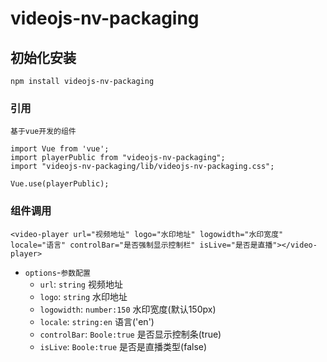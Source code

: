 # videojs-nv-packaging

## 初始化安装
```
npm install videojs-nv-packaging
```

### 引用
```
基于vue开发的组件

import Vue from 'vue';
import playerPublic from "videojs-nv-packaging";
import "videojs-nv-packaging/lib/videojs-nv-packaging.css";

Vue.use(playerPublic);
```

### 组件调用
```
<video-player url="视频地址" logo="水印地址" logowidth="水印宽度" locale="语言" controlBar="是否强制显示控制栏" isLive="是否是直播"></video-player>
```
* `options`-`参数配置`
    * `url`:          `string`            视频地址
    * `logo`:         `string`            水印地址
    * `logowidth`:    `number:150`        水印宽度(默认150px)
    * `locale`:       `string:en`         语言('en')
    * `controlBar`:   `Boole:true`        是否显示控制条(true)
    * `isLive`:       `Boole:true`        是否是直播类型(false)
